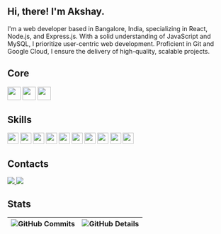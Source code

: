 ## Hi, there! I'm Akshay.
<p align="left">I'm a web developer based in Bangalore, India, specializing in React, Node.js, and Express.js. With a solid understanding of JavaScript and MySQL, I prioritize user-centric web development. Proficient in Git and Google Cloud, I ensure the delivery of high-quality, scalable projects.
</p>

## Core
<p align="left">
  <img src="https://img.shields.io/badge/-React-61DAFB?style=flat-square&logo=react&logoColor=black" height="30"/>
  <img src="https://img.shields.io/badge/-Node.js-339933?style=for-the-badge&logo=node.js&logoColor=white" height="30"/>
  <img src="https://img.shields.io/badge/-Express-000000?style=for-the-badge&logo=node.js&logoColor=white" height="30"/>
</p>

## Skills
<p align="left">
  <img src="https://img.shields.io/badge/Java-ED8B00?style=for-the-badge&logo=openjdk&logoColor=white" height="25"/>
  <img src="https://img.shields.io/badge/-MySQL-4479A1?style=flat-square&logo=mysql&logoColor=white" height="25"/>
  <img src="https://img.shields.io/badge/-Next-000000?style=flat-square&logo=next.js&logoColor=white" height="25"/>
  <img src="https://img.shields.io/badge/-JavaScript-F7DF1E?style=flat-square&logo=javascript&logoColor=black" height="25"/>
  <img src="https://img.shields.io/badge/-HTML5-E34F26?style=flat-square&logo=html5&logoColor=white" height="25"/>
  <img src="https://img.shields.io/badge/-CSS3-1572B6?style=flat-square&logo=css3&logoColor=white" height="25"/>
  <img src="https://img.shields.io/badge/-Tailwind-61DAFB?style=flat-square&logo=tailwindcss&logoColor=black" height="25"/>
  <img src="https://img.shields.io/badge/Bootstrap-563D7C?style=for-the-badge&logo=bootstrap&logoColor=white" height="25"/>
  <img src="https://img.shields.io/badge/-Google_Cloud-4285F4?style=flat-square&logo=google-cloud&logoColor=white" height="25"/>
  <img src="https://img.shields.io/badge/-Git-F05032?style=flat-square&logo=git&logoColor=white" height="25"/>
</p>

## Contacts
<p align="left">
  <a href="mailto:akshayprasad510@gmail.com">
    <img src="https://img.shields.io/badge/gmail-ff0000.svg?&style=for-the-badge&logo=gmail&logoColor=white"/>
  </a>
  <a href="https://www.linkedin.com/in/akshay-prasad-1aa970247/">
    <img src="https://img.shields.io/badge/linkedin-%230077B5.svg?&style=for-the-badge&logo=linkedin&logoColor=white"/>
  </a>
</p>

## Stats

| ![GitHub Commits](https://github-readme-streak-stats.herokuapp.com/?user=akshayprasad25&theme=dark&ring=ff1000&currStreakNum=ffffff&hide_border=true) | ![GitHub Details](https://github-profile-summary-cards.vercel.app/api/cards/profile-details?username=akshayprasad25&theme=dark) |
|--|--|
